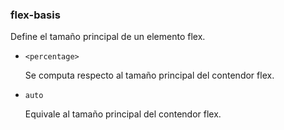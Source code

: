 ### flex-basis

Define el tamaño principal de un elemento flex.

- ```<percentage>```

    Se computa respecto al tamaño principal del contendor flex.

- ```auto```
    
    Equivale al tamaño principal del contendor flex.